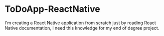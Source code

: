 # ToDoApp-ReactNative
I'm creating a React Native application from scratch just by reading React Native documentation, I need this knowledge for my end of degree project.
